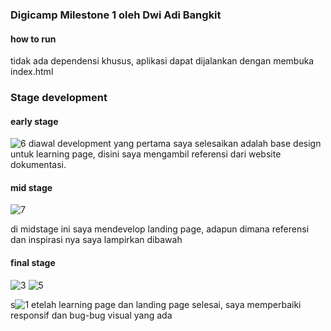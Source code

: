 ### Digicamp Milestone 1 oleh Dwi Adi Bangkit

#### how to run
tidak ada dependensi khusus, aplikasi dapat dijalankan dengan membuka index.html

### Stage development

#### early stage
![6](https://github.com/dwiadi-dd/dexa-wikilearn/assets/156978380/1535d95a-6ef8-4dfa-956c-66b3860d5ebd)
diawal development yang pertama saya selesaikan adalah base design untuk learning page, disini saya mengambil referensi dari website dokumentasi.

#### mid stage
![7](https://github.com/dwiadi-dd/dexa-wikilearn/assets/156978380/e97121b2-aae4-4980-8b28-6d5090934223)

di midstage ini saya mendevelop landing page, adapun dimana referensi dan inspirasi nya saya lampirkan dibawah

#### final stage
![3](https://github.com/dwiadi-dd/dexa-wikilearn/assets/156978380/84ac4018-b903-4380-be1d-d6c1622a564c)
![5](https://github.com/dwiadi-dd/dexa-wikilearn/assets/156978380/06390d1d-2202-4aca-8008-20c7d043e0b8)

s![1](https://github.com/dwiadi-dd/dexa-wikilearn/assets/156978380/f9ac393c-4a98-433d-b457-edf43c168e7e)
etelah learning page dan landing page selesai, saya memperbaiki responsif dan bug-bug visual yang ada
